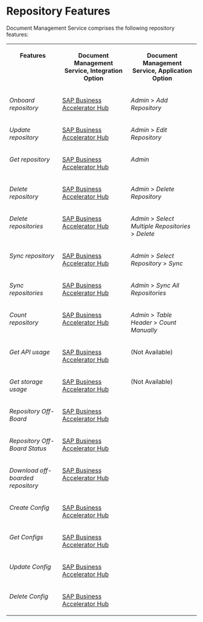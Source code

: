 <!-- loioca21f4c6283b442a86eff7a6eae246b4 -->

# Repository Features

Document Management Service comprises the following repository features:


<table>
<tr>
<th valign="top">

Features



</th>
<th valign="top">

Document Management Service, Integration Option



</th>
<th valign="top">

Document Management Service, Application Option



</th>
</tr>
<tr>
<td valign="top">

*Onboard repository*



</td>
<td valign="top">

[SAP Business Accelerator Hub](https://api.sap.com/api/AdminAPI/resource)



</td>
<td valign="top">

*Admin* \> *Add Repository*



</td>
</tr>
<tr>
<td valign="top">

*Update repository*



</td>
<td valign="top">

[SAP Business Accelerator Hub](https://api.sap.com/api/AdminAPI/resource)



</td>
<td valign="top">

*Admin* \> *Edit Repository*



</td>
</tr>
<tr>
<td valign="top">

*Get repository*



</td>
<td valign="top">

[SAP Business Accelerator Hub](https://api.sap.com/api/AdminAPI/resource)



</td>
<td valign="top">

*Admin*



</td>
</tr>
<tr>
<td valign="top">

*Delete repository*



</td>
<td valign="top">

[SAP Business Accelerator Hub](https://api.sap.com/api/AdminAPI/resource)



</td>
<td valign="top">

*Admin* \> *Delete Repository*



</td>
</tr>
<tr>
<td valign="top">

*Delete repositories*



</td>
<td valign="top">

[SAP Business Accelerator Hub](https://api.sap.com/api/AdminAPI/resource)



</td>
<td valign="top">

*Admin* \> *Select Multiple Repositories* \> *Delete*



</td>
</tr>
<tr>
<td valign="top">

*Sync repository*



</td>
<td valign="top">

[SAP Business Accelerator Hub](https://api.sap.com/api/AdminAPI/resource)



</td>
<td valign="top">

*Admin* \> *Select Repository* \> *Sync*



</td>
</tr>
<tr>
<td valign="top">

*Sync repositories*



</td>
<td valign="top">

[SAP Business Accelerator Hub](https://api.sap.com/api/AdminAPI/resource)



</td>
<td valign="top">

*Admin* \> *Sync All Repositories*



</td>
</tr>
<tr>
<td valign="top">

*Count repository*



</td>
<td valign="top">

[SAP Business Accelerator Hub](https://api.sap.com/api/AdminAPI/resource)



</td>
<td valign="top">

*Admin* \> *Table Header* \> *Count Manually*



</td>
</tr>
<tr>
<td valign="top">

*Get API usage*



</td>
<td valign="top">

[SAP Business Accelerator Hub](https://api.sap.com/api/AdminAPI/resource)



</td>
<td valign="top">

\(Not Available\)



</td>
</tr>
<tr>
<td valign="top">

*Get storage usage*



</td>
<td valign="top">

[SAP Business Accelerator Hub](https://api.sap.com/api/AdminAPI/resource)



</td>
<td valign="top">

\(Not Available\)



</td>
</tr>
<tr>
<td valign="top">

*Repository Off-Board*



</td>
<td valign="top">

[SAP Business Accelerator Hub](https://api.sap.com/api/AdminAPI/resource)



</td>
<td valign="top">

 



</td>
</tr>
<tr>
<td valign="top">

*Repository Off-Board Status*



</td>
<td valign="top">

[SAP Business Accelerator Hub](https://api.sap.com/api/AdminAPI/resource)



</td>
<td valign="top">

 



</td>
</tr>
<tr>
<td valign="top">

*Download off-boarded repository*



</td>
<td valign="top">

[SAP Business Accelerator Hub](https://api.sap.com/api/AdminAPI/resource)



</td>
<td valign="top">

 



</td>
</tr>
<tr>
<td valign="top">

*Create Config*



</td>
<td valign="top">

[SAP Business Accelerator Hub](https://api.sap.com/api/AdminAPI/resource)



</td>
<td valign="top">

 



</td>
</tr>
<tr>
<td valign="top">

*Get Configs*



</td>
<td valign="top">

[SAP Business Accelerator Hub](https://api.sap.com/api/AdminAPI/resource)



</td>
<td valign="top">

 



</td>
</tr>
<tr>
<td valign="top">

*Update Config*



</td>
<td valign="top">

[SAP Business Accelerator Hub](https://api.sap.com/api/AdminAPI/resource)



</td>
<td valign="top">

 



</td>
</tr>
<tr>
<td valign="top">

*Delete Config*



</td>
<td valign="top">

[SAP Business Accelerator Hub](https://api.sap.com/api/AdminAPI/resource)



</td>
<td valign="top">

 



</td>
</tr>
</table>

